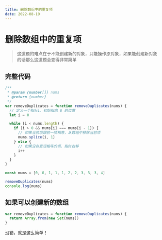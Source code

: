 ```yaml
---
title: 删除数组中的重复项
date: 2022-08-10
---
```


# 删除数组中的重复项

> 这道题的难点在于不能创建新的对象，只能操作原对象，如果能创建新对象的话那么这道题会变得非常简单

## 完整代码

```javascript
/**
 * @param {number[]} nums
 * @return {number}
 */
var removeDuplicates = function removeDuplicates(nums) {
  // 定义一个指针i，初始指向 0 的位置
  let i = 0

  while (i < nums.length) {
    if (i > 0 && nums[i] === nums[i - 1]) {
      // 如果当前项跟前一项相等，从数组中移除当前项
      nums.splice(i, 1)
    } else {
      // 如果没有发现相等的项，指针右移
      i++
    }
  }
}

const nums = [0, 0, 1, 1, 1, 2, 2, 3, 3, 3, 4]

removeDuplicates(nums)
console.log(nums)
```

## 如果可以创建新的数组

```javascript
var removeDuplicates = function removeDuplicates(nums) {
  return Array.from(new Set(nums))
}
```

没错，就是这么简单！
